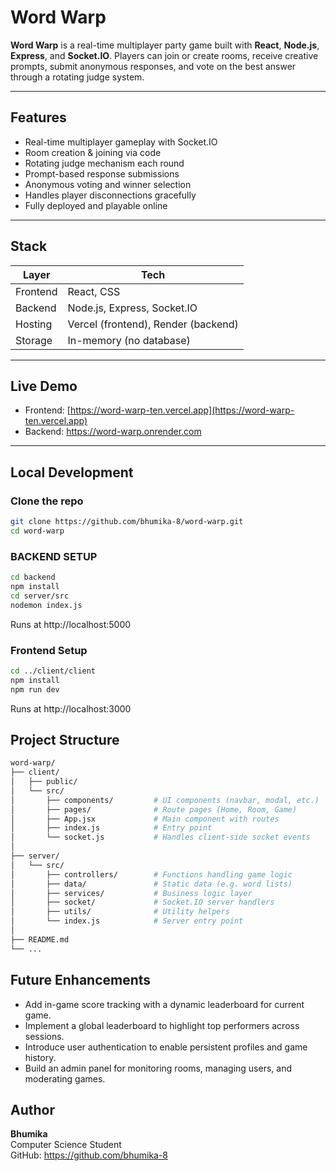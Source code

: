 # Word Warp 

**Word Warp** is a real-time multiplayer party game built with **React**, **Node.js**, **Express**, and **Socket.IO**. Players can join or create rooms, receive creative prompts, submit anonymous responses, and vote on the best answer through a rotating judge system.

---

## Features

- Real-time multiplayer gameplay with Socket.IO
- Room creation & joining via code
- Rotating judge mechanism each round
- Prompt-based response submissions
- Anonymous voting and winner selection
- Handles player disconnections gracefully
- Fully deployed and playable online

---

## Stack

| Layer     | Tech                      |
|-----------|---------------------------|
| Frontend  | React, CSS |
| Backend   | Node.js, Express, Socket.IO |
| Hosting   | Vercel (frontend), Render (backend) |
| Storage   | In-memory (no database)   |

---

## Live Demo

- Frontend: [https://word-warp-ten.vercel.app](https://word-warp-ten.vercel.app)
- Backend: https://word-warp.onrender.com

---
## Local Development

### Clone the repo

```bash
git clone https://github.com/bhumika-8/word-warp.git
cd word-warp
```

### BACKEND SETUP
```bash
cd backend
npm install
cd server/src
nodemon index.js
```
Runs at http://localhost:5000

### Frontend Setup
```bash
cd ../client/client
npm install
npm run dev
```
Runs at http://localhost:3000

## Project Structure

```bash
word-warp/
├── client/
│   ├── public/
│   └── src/
│       ├── components/         # UI components (navbar, modal, etc.)
│       ├── pages/              # Route pages (Home, Room, Game)
│       ├── App.jsx             # Main component with routes
│       ├── index.js            # Entry point
│       └── socket.js           # Handles client-side socket events
│
├── server/
│   └── src/
│       ├── controllers/        # Functions handling game logic
│       ├── data/               # Static data (e.g. word lists)
│       ├── services/           # Business logic layer
│       ├── socket/             # Socket.IO server handlers
│       ├── utils/              # Utility helpers
│       └── index.js            # Server entry point
│
├── README.md
└── ...
```
## Future Enhancements

- Add in-game score tracking with a dynamic leaderboard for current game.
- Implement a global leaderboard to highlight top performers across sessions.
- Introduce user authentication to enable persistent profiles and game history.
- Build an admin panel for monitoring rooms, managing users, and moderating games.

## Author

**Bhumika**  
Computer Science Student  
GitHub: https://github.com/bhumika-8
